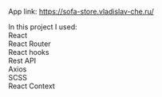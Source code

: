 App link: https://sofa-store.vladislav-che.ru/

In this project I used:  
React  
React Router  
React hooks  
Rest API  
Axios  
SCSS  
React Context
